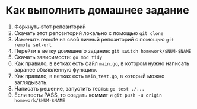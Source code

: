 # Как выполнить домашнее задание
1. ~~Форкнуть этот репозиторий~~
2. Скачать этот репозиторий локально с помощью `git clone`
3. Изменить remote на свой личный репозиторий с помощью `git remote set-url`
4. Перейти в ветку домешнего задания: `git switch homework/$NUM-$NAME`
5. Скачать зависимости: `go mod tidy`
6. Как правило, в ветках есть файл `main.go`, в котором нужно написать заранее объявленную функцию.
7. Как правило, в ветках есть `main_test.go`, в который можно заглядывать.
8. Написать решение, запустить тесты: `go test ./...`
9. Если тесты PASS, то создать коммит и `git push -u origin homework/$NUM-$NAME`